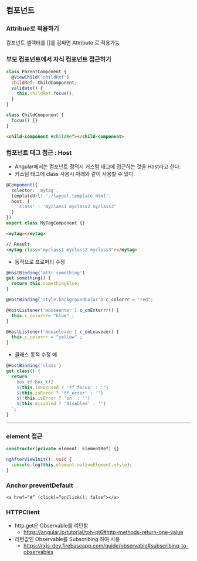 ## 컴포넌트
### Attribue로 적용하기
컴포넌트 셀렉터를 []를 감싸면 Attribute 로 적용가능

### 부모 컴포넌트에서 자식 컴포넌트 접근하기
```js
class ParentComponent {
  @ViewChild('childRef')
  childRef: ChildComponent;
  validate() {
    this.childRef.focus();
  }
}

class ChildComponent {
  focus() {}
}
```
```html
<child-component #childRef></child-component>
```
### 컴포넌트 태그 접근 : Host
- Angular에서는 컴포넌트 정의시 커스텀 태그에 접근하는 것을 Host라고 한다.
- 커스텀 태그에 class 사용시 아래와 같이 사용할 수 있다.
```ts
@Component({
  selector: 'mytag',
  templateUrl: './layout.template.html',
  host: {
    'class' : 'myclass1 myclass2 myclass3'
  }
})
export class MyTagComponent {}
```
```html
<mytag></mytag>

// Result
<mytag class="myclass1 myclass2 myclass3"></mytag>
```
- 동적으로 프로퍼티 수정
```ts
@HostBinding('attr.something') 
get something() { 
  return this.somethingElse; 
}

@HostBinding('style.backgroundColor') c_colorrr = "red"; 

@HostListener('mouseenter') c_onEnterrr() {
  this.c_colorrr= "blue" ;
}

@HostListener('mouseleave') c_onLeaveee() {
  this.c_colorrr = "yellow" ;
} 
```
- 클래스 동적 수정 예
```ts
@HostBinding('class')
get class() {
  return `
    box_tf box_tf2
    ${this.isFocused ? 'tf_focus' : ''}
    ${this.isError ? 'tf_error' : ''}
    ${!this.isError ? 'on' : ''}
    ${this.disabled ? 'disabled' : ''}
  `;
}
```
***

### element 접근
```ts
constructor(private element: ElementRef) {}

ngAfterViewInit(): void {
  console.log(this.element.nativeElement.style);
}
```

### Anchor preventDefault
`<a href=“#” (click)=“onClick(); false”></a>`

### HTTPClient
- http.get은 Observable를 리턴함
  - https://angular.io/tutorial/toh-pt6#http-methods-return-one-value
- 리턴값인 Observable를 Subscribing 하여 사용
  - https://rxjs-dev.firebaseapp.com/guide/observable#subscribing-to-observables
